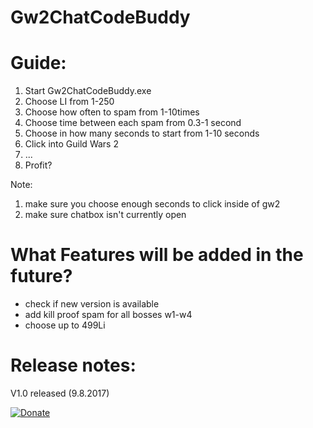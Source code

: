 # Gw2ChatCodeBuddy

# Guide:
1. Start Gw2ChatCodeBuddy.exe
2. Choose LI from 1-250
3. Choose how often to spam from 1-10times
4. Choose time between each  spam from 0.3-1 second
5. Choose in how many seconds to start from 1-10 seconds
6. Click into Guild Wars 2
7. ...
8. Profit?

Note: 
1. make sure you choose enough seconds to click inside of gw2
2. make sure chatbox isn't currently open

# What Features will be added in the future?
- check if new version is available
- add kill proof spam for all bosses w1-w4
- choose up to 499Li

# Release notes:
V1.0 released (9.8.2017)

[![Donate](https://img.shields.io/badge/Donate-PayPal-green.svg)](maxx@gmx-topmail.de)
